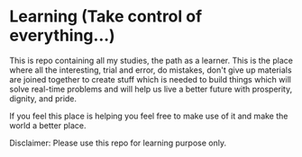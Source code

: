 # Learning (Take control of everything...)

This is repo containing all my studies, the path as a learner. This is the place where all the interesting, trial and error, do mistakes, don't give up materials are joined together to create stuff which is needed to build things which will solve real-time problems and will help us live a better future with prosperity, dignity, and pride.

If you feel this place is helping you feel free to make use of it and make the world a better place.

Disclaimer: Please use this repo for learning purpose only.
